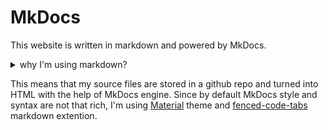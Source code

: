 # MkDocs
This website is written in markdown and powered by MkDocs.
<details>
<summary>why I'm using markdown?</summary>
<br>
For a simple website that has exactly one contributor, [DITA XML](https://en.wikipedia.org/wiki/Darwin_Information_Typing_Architecture) seems like an awfully complex choice. Plus, I already spend up to 8 hours a day doing DITA at work ;)
</details>

This means that my source files are stored in a github repo and turned into HTML with the help of MkDocs engine. Since by default MkDocs style and syntax are not that rich, I'm using [Material](https://squidfunk.github.io/mkdocs-material/) theme and [fenced-code-tabs](https://github.com/yacir/markdown-fenced-code-tabs) markdown extention.

